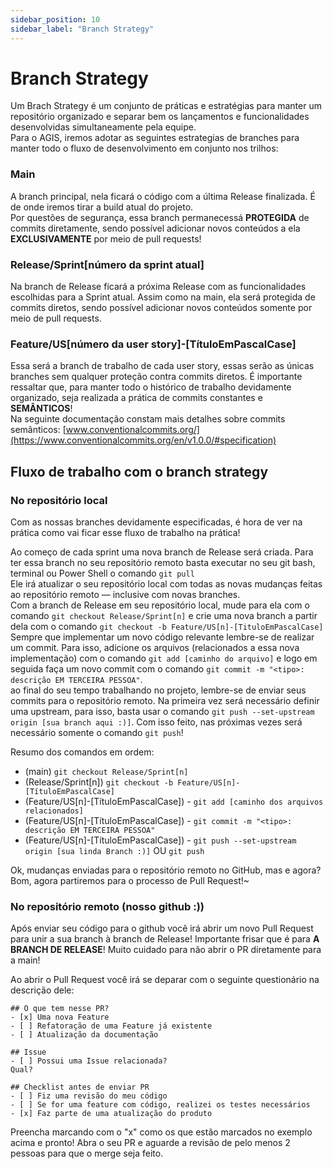 ```yaml
---
sidebar_position: 10
sidebar_label: "Branch Strategy"
---
```


# Branch Strategy

Um Brach Strategy é um conjunto de práticas e estratégias para manter um repositório organizado e separar bem os lançamentos e funcionalidades desenvolvidas simultaneamente pela equipe.<br/>
Para o AGIS, iremos adotar as seguintes estrategias de branches para manter todo o fluxo de desenvolvimento em conjunto nos trilhos:

### Main

A branch principal, nela ficará o código com a última Release finalizada. É de onde iremos tirar a build atual do projeto.<br/>
Por questões de segurança, essa branch permanecessá **PROTEGIDA** de commits diretamente, sendo possível adicionar novos conteúdos a ela **EXCLUSIVAMENTE** por meio de pull requests!

### Release/Sprint[número da sprint atual]

Na branch de Release ficará a próxima Release com as funcionalidades escolhidas para a Sprint atual. Assim como na main, ela será protegida de commits diretos, sendo possível adicionar novos conteúdos somente por meio de pull requests.

### Feature/US[número da user story]-[TítuloEmPascalCase]

Essa será a branch de trabalho de cada user story, essas serão as únicas branches sem qualquer proteção contra commits diretos. É importante ressaltar que, para manter todo o histórico de trabalho devidamente organizado, seja realizada a prática de commits constantes e **SEMÂNTICOS**!<br/>
Na seguinte documentação constam mais detalhes sobre commits semânticos: [www.conventionalcommits.org/](https://www.conventionalcommits.org/en/v1.0.0/#specification) <br/>

## Fluxo de trabalho com o branch strategy

### No repositório local

Com as nossas branches devidamente especificadas, é hora de ver na prática como vai ficar esse fluxo de trabalho na prática!

Ao começo de cada sprint uma nova branch de Release será criada. Para ter essa branch no seu repositório remoto basta executar no seu git bash, terminal ou Power Shell o comando `git pull`<br/>
Ele irá atualizar o seu repositório local com todas as novas mudanças feitas ao repositório remoto — inclusive com novas branches.<br/>
Com a branch de Release em seu repositório local, mude para ela com o comando `git checkout Release/Sprint[n]` e crie uma nova branch a partir dela com o comando `git checkout -b Feature/US[n]-[TituloEmPascalCase]`<br/>
Sempre que implementar um novo código relevante lembre-se de realizar um commit. Para isso, adicione os arquivos (relacionados a essa nova implementação) com o comando `git add [caminho do arquivo]` e logo em seguida faça um novo commit com o comando `git commit -m "<tipo>: descrição EM TERCEIRA PESSOA"`.<br/>
ao final do seu tempo trabalhando no projeto, lembre-se de enviar seus commits para o repositório remoto. Na primeira vez será necessário definir uma upstream, para isso, basta usar o comando `git push --set-upstream origin [sua branch aqui :)]`. Com isso feito, nas próximas vezes será necessário somente o comando `git push`!

Resumo dos comandos em ordem:
- (main) `git checkout Release/Sprint[n]`
- (Release/Sprint[n]) `git checkout -b Feature/US[n]-[TítuloEmPascalCase]`
- (Feature/US[n]-[TítuloEmPascalCase]) - `git add [caminho dos arquivos relacionados]`
- (Feature/US[n]-[TítuloEmPascalCase]) - `git commit -m "<tipo>: descrição EM TERCEIRA PESSOA"`
- (Feature/US[n]-[TítuloEmPascalCase]) - `git push --set-upstream origin [sua linda Branch :)]` OU `git push`

Ok, mudanças enviadas para o repositório remoto no GitHub, mas e agora? Bom, agora partiremos para o processo de Pull Request!~

### No repositório remoto (nosso github :))

Após enviar seu código para o github você irá abrir um novo Pull Request para unir a sua branch à branch de Release! Importante frisar que é para **A BRANCH DE RELEASE**! Muito cuidado para não abrir o PR diretamente para a main!

Ao abrir o Pull Request você irá se deparar com o seguinte questionário na descrição dele:
```
## O que tem nesse PR?
- [x] Uma nova Feature
- [ ] Refatoração de uma Feature já existente
- [ ] Atualização da documentação

## Issue
- [ ] Possui uma Issue relacionada? 
Qual?

## Checklist antes de enviar PR
- [ ] Fiz uma revisão do meu código
- [ ] Se for uma feature com código, realizei os testes necessários
- [x] Faz parte de uma atualização do produto
```

Preencha marcando com o "x" como os que estão marcados no exemplo acima e pronto! Abra o seu PR e aguarde a revisão de pelo menos 2 pessoas para que o merge seja feito.